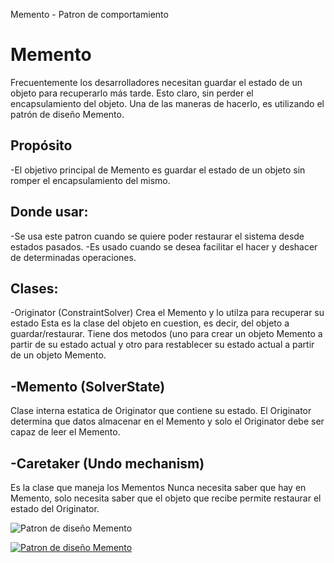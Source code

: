 Memento - Patron de comportamiento

# Memento

Frecuentemente los desarrolladores necesitan guardar el estado de un objeto para recuperarlo más tarde. Esto claro, sin perder el encapsulamiento del objeto. 
Una de las maneras de hacerlo, es utilizando el patrón de diseño Memento. 

## Propósito

-El objetivo principal de Memento es guardar el estado de un objeto sin romper el encapsulamiento del mismo. 

## Donde usar:

-Se usa este patron cuando se quiere poder restaurar el sistema desde estados pasados.
-Es usado cuando se desea facilitar el hacer y deshacer de determinadas operaciones.

## Clases:

-Originator (ConstraintSolver)
Crea el Memento y lo utilza para recuperar su estado
Esta es la clase del objeto en cuestion, es decir, del objeto a guardar/restaurar.
Tiene dos metodos (uno para crear un objeto Memento a partir de su estado actual y otro para restablecer su estado actual a partir de un objeto Memento.

## -Memento (SolverState)

Clase interna estatica de Originator que contiene su estado. El Originator determina que datos almacenar en el Memento y solo el Originator debe ser capaz de leer el Memento.

## -Caretaker (Undo mechanism)

Es la clase que maneja los Mementos
Nunca necesita saber que hay en Memento, solo necesita saber que el objeto que recibe permite restaurar el estado del Originator.

![Patron de diseño Memento](https://drive.google.com/file/d/0B83_9SGe2_UJcGlidjdnZ1loTlk/view "UML Memento" )

[![Patron de diseño Memento](http://img.youtube.com/vi/YeisVHBt7l0/0.jpg)](http://www.youtube.com/watch?v=YeisVHBt7l0)



